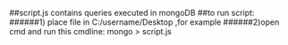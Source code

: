 ##script.js contains queries executed in mongoDB 
##to run script: 
######1) place file in C:/username/Desktop ,for example
######2)open cmd and run this cmdline: mongo > script.js
